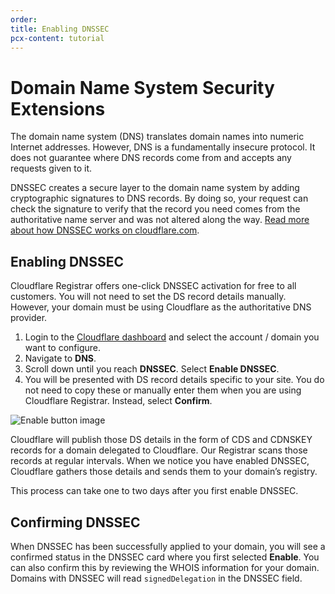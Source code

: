 ```yaml
---
order:
title: Enabling DNSSEC
pcx-content: tutorial
---
```


# Domain Name System Security Extensions

The domain name system (DNS) translates domain names into numeric Internet addresses. However, DNS is a fundamentally insecure protocol. It does not guarantee where DNS records come from and accepts any requests given to it.

DNSSEC creates a secure layer to the domain name system by adding cryptographic signatures to DNS records. By doing so, your request can check the signature to verify that the record you need comes from the authoritative name server and was not altered along the way. [Read more about how DNSSEC works on cloudflare.com](https://www.cloudflare.com/dns/dnssec/how-dnssec-works/).

## Enabling DNSSEC

Cloudflare Registrar offers one-click DNSSEC activation for free to all customers. You will not need to set the DS record details manually. However, your domain must be using Cloudflare as the authoritative DNS provider.

1. Login to the [Cloudflare dashboard](https://dash.cloudflare.com/login) and select the account / domain you want to configure.
1. Navigate to **DNS**.
1. Scroll down until you reach **DNSSEC**. Select **Enable DNSSEC**.
1. You will be presented with DS record details specific to your site. You do not need to copy these or manually enter them when you are using Cloudflare Registrar. Instead, select **Confirm**.

![Enable button image](../static/enable-button.png)

Cloudflare will publish those DS details in the form of CDS and CDNSKEY records for a domain delegated to Cloudflare. Our Registrar scans those records at regular intervals. When we notice you have enabled DNSSEC, Cloudflare gathers those details and sends them to your domain’s registry.

This process can take one to two days after you first enable DNSSEC.

## Confirming DNSSEC

When DNSSEC has been successfully applied to your domain, you will see a confirmed status in the DNSSEC card where you first selected **Enable**. You can also confirm this by reviewing the WHOIS information for your domain. Domains with DNSSEC will read `signedDelegation` in the DNSSEC field.